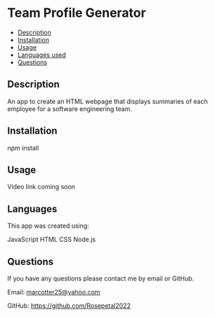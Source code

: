 # Team Profile Generator

  * [Description](#description)
  * [Installation](#installation)
  * [Usage](#usage)
  * [Languages used](#languages)
  * [Questions](#email)
  
  
  ## Description 

 An app to create an HTML webpage that displays summaries of each employee for a software engineering team.  

  ## Installation

  npm install

  ## Usage

  Video link coming soon

  ## Languages

  This app was created using:
  
  JavaScript
  HTML
  CSS
  Node.js

  ## Questions

  If you have any questions please contact me by email or GitHub.

  Email: marcotter25@yahoo.com

  GitHub: https://github.com/Rosepetal2022

